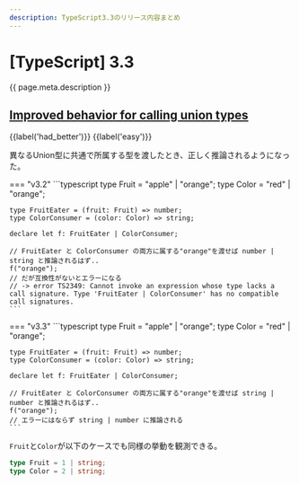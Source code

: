 ```yaml
---
description: TypeScript3.3のリリース内容まとめ
---
```


# [TypeScript] 3.3

{{ page.meta.description }}

## [Improved behavior for calling union types]

[Improved behavior for calling union types]: https://www.typescriptlang.org/docs/handbook/release-notes/typescript-3-3.html#improved-behavior-for-calling-union-types

{{label('had_better')}} {{label('easy')}}

異なるUnion型に共通で所属する型を渡したとき、正しく推論されるようになった。

=== "v3.2"
    ```typescript
    type Fruit = "apple" | "orange";
    type Color = "red" | "orange";

    type FruitEater = (fruit: Fruit) => number;
    type ColorConsumer = (color: Color) => string;

    declare let f: FruitEater | ColorConsumer;

    // FruitEater と ColorConsumer の両方に属する"orange"を渡せば number | string と推論されるはず..
    f("orange");
    // だが互換性がないとエラーになる
    // -> error TS2349: Cannot invoke an expression whose type lacks a call signature. Type 'FruitEater | ColorConsumer' has no compatible call signatures.
    ```

=== "v3.3"
    ```typescript
    type Fruit = "apple" | "orange";
    type Color = "red" | "orange";

    type FruitEater = (fruit: Fruit) => number;
    type ColorConsumer = (color: Color) => string;

    declare let f: FruitEater | ColorConsumer;

    // FruitEater と ColorConsumer の両方に属する"orange"を渡せば string | number と推論されるはず..
    f("orange");
    // エラーにはならず string | number に推論される
    ```

`Fruit`と`Color`が以下のケースでも同様の挙動を観測できる。

```typescript
type Fruit = 1 | string;
type Color = 2 | string;
```

